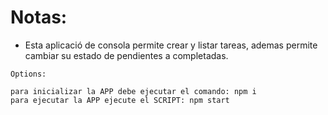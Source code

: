 # Notas:

- Esta aplicació de consola permite crear y listar tareas, ademas permite cambiar su estado de pendientes a completadas.

```
Options:

para inicializar la APP debe ejecutar el comando: npm i
para ejecutar la APP ejecute el SCRIPT: npm start

```
